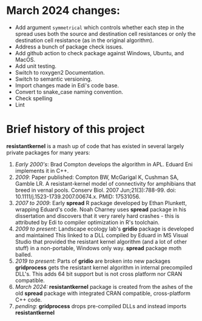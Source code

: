 # March 2024 changes:

  * Add argument `symmetrical` which controls whether each step in the spread
  uses both the source and destination cell resistances or only the destination
  cell resistance (as in the original algorithm).
  * Address a bunch of package check issues.
  * Add github action to check package against Windows, Ubuntu, and MacOS.
  * Add unit testing.
  * Switch to roxygen2 Documentation.
  * Switch to semantic versioning.
  * Import changes made in Edi's code base.
  * Convert to snake_case naming convention.
  * Check spelling
  * Lint
  

# Brief history of this project

**resistantkernel** is a mash up of code that has existed in several largely 
private packages for many years:

1.  *Early 2000's*:  Brad Compton develops the algorithm in APL.  Eduard Eni 
   implements it in C++.
2. *2009*: Paper published:
    Compton BW, McGarigal K, Cushman SA, Gamble LR. 
    A resistant-kernel model of connectivity for amphibians that breed in 
    vernal pools. Conserv Biol. 2007 Jun;21(3):788-99. 
   doi: 10.1111/j.1523-1739.2007.00674.x. PMID: 17531056.
3. *2007 to 2009*: Early **spread** R package developed by Ethan Plunkett, 
   wrapping Eduard's code. Noah Charney uses **spread** package 
   in his dissertation and discovers that it very rarely hard crashes - this
   is attributed by Edi to compiler optimization in R's toolchain.
4. *2009 to present*: Landscape ecology lab's **gridio** package is developed and maintained 
   This linked to a DLL compiled by Eduard in MS Visual 
   Studio that provided the resistant kernel algorithm (and a lot of other
   stuff) in a non-portable, Windows only way.  **spread** package moth balled.
5. *2019 to present*: Parts of **gridio** are broken into new packages
   **gridprocess** gets the resistant kernel algorithm in internal precompiled
   DLL's.  This adds 64 bit support but is not cross platform nor CRAN 
   compatible.
6. *March 2024:*  **resistantkernel** package is created from the ashes of the 
   old **spread** package with integrated CRAN compatible, cross-platform C++ 
   code. 
7. *pending*: **gridprocess** drops pre-compiled DLLs and instead imports 
   **resistantkernel**
   
   

